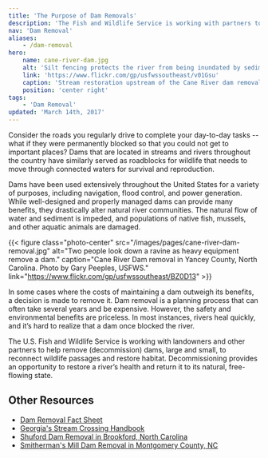 ```yaml
---
title: 'The Purpose of Dam Removals'
description: 'The Fish and Wildlife Service is working with partners to help remove old/outdated dams, large and small, to reconnect wildlife passages and restore habitat.'
nav: 'Dam Removal'
aliases:
    - /dam-removal
hero:
    name: cane-river-dam.jpg
    alt: 'Silt fencing protects the river from being inundated by sediment from the construction site.'
    link: 'https://www.flickr.com/gp/usfwssoutheast/v01Gsu'
    caption: 'Stream restoration upstream of the Cane River dam removal site. Photo by Gary Peeples, USFWS.'
    position: 'center right'
tags:
    - 'Dam Removal'
updated: 'March 14th, 2017'
---
```


Consider the roads you regularly drive to complete your day-to-day tasks --what if they were permanently blocked so that you could not get to important places? Dams that are located in streams and rivers throughout the country have similarly served as roadblocks for wildlife that needs to move through connected waters for survival and reproduction.

Dams have been used extensively throughout the United States for a variety of purposes, including navigation, flood control, and power generation. While well-designed and properly managed dams can provide many benefits, they drastically alter natural river communities. The natural flow of water and sediment is impeded, and populations of native fish, mussels, and other aquatic animals are damaged.

{{< figure class="photo-center" src="/images/pages/cane-river-dam-removal.jpg" alt="Two people look down a ravine as heavy equipment remove a dam." caption="Cane River Dam removal in Yancey County, North Carolina. Photo by Gary Peeples, USFWS." link="https://www.flickr.com/gp/usfwssoutheast/BZ0D13" >}}

In some cases where the costs of maintaining a dam outweigh its benefits, a decision is made to remove it. Dam removal is a planning process that can often take several years and be expensive. However, the safety and environmental benefits are priceless. In most instances, rivers heal quickly, and it’s hard to realize that a dam once blocked the river.

The U.S. Fish and Wildlife Service is working with landowners and other partners to help remove (decommission) dams, large and small, to reconnect wildlife passages and restore habitat. Decommissioning provides an opportunity to restore a river’s health and return it to its natural, free-flowing state.

## Other Resources

- [Dam Removal Fact Sheet](/pdf/fact-sheet/dam-removal.pdf)
- [Georgia's Stream Crossing Handbook](/pdf/georgia-stream-crossing-handbook.pdf)
- [Shuford Dam Removal in Brookford, North Carolina](https://www.americanrivers.org/2016/08/shuford-dam-removal/)
- [Smitherman's Mill Dam Removal in Montgomery County, NC](http://www.piedmontconservation.org/smithermans)
